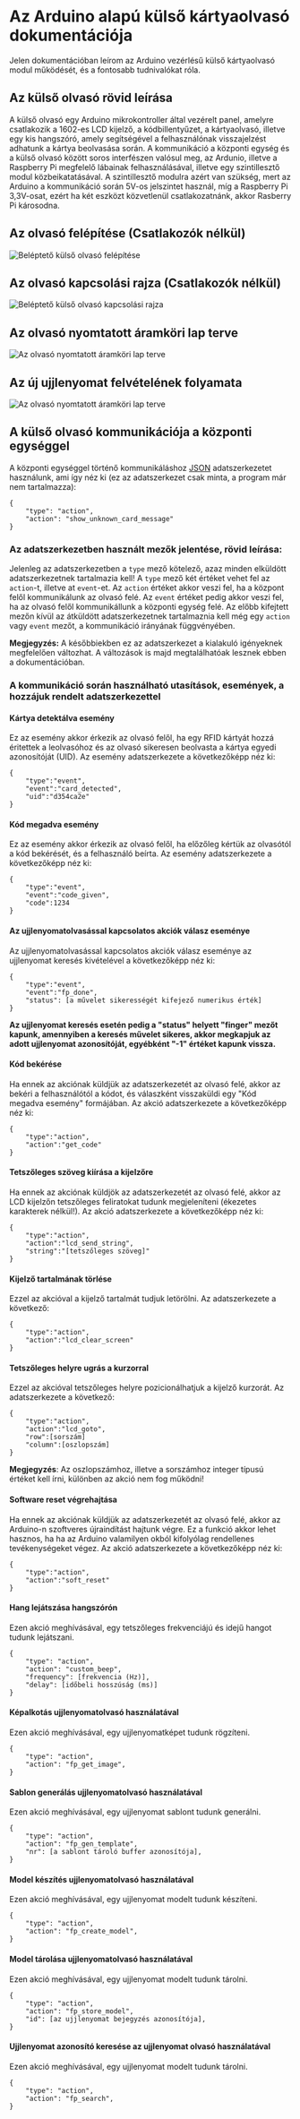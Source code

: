 # Az Arduino alapú külső kártyaolvasó dokumentációja

Jelen dokumentációban leírom az Arduino vezérlésű külső kártyaolvasó modul működését, és a fontosabb tudnivalókat róla.

## Az külső olvasó rövid leírása

A külső olvasó egy Arduino mikrokontroller által vezérelt panel, amelyre csatlakozik a 1602-es LCD kijelző, a kódbillentyűzet, a kártyaolvasó, illetve egy kis hangszóró, amely segítségével a felhasználónak visszajelzést adhatunk a kártya beolvasása során.
A kommunikáció a központi egység és a külső olvasó között soros interfészen valósul meg, az Ardunio, illetve a Raspberry Pi megfelelő lábainak felhasználásával, illetve egy szintillesztő modul közbeikatatásával. A szintillesztő modulra azért van szükség, mert az Arduino a kommunikáció során 5V-os jelszintet használ, míg a Raspberry Pi 3,3V-osat, ezért ha két eszközt közvetlenül csatlakozatnánk, akkor Rasberry Pi károsodna.

## Az olvasó felépítése (Csatlakozók nélkül)

![Beléptető külső olvasó felépítése](../documentation/images/belepteto_bb.jpg)

## Az olvasó kapcsolási rajza (Csatlakozók nélkül)

![Beléptető külső olvasó kapcsolási rajza](../documentation/images/belepteto_schem.jpg)

## Az olvasó nyomtatott áramköri lap terve

![Az olvasó nyomtatott áramköri lap terve](../arduino/pcb/belepteto_cropped.jpg)

## Az új ujjlenyomat felvételének folyamata

![Az olvasó nyomtatott áramköri lap terve](../arduino/pcb/fp_enroll_process.jpg)

## A külső olvasó kommunikációja a központi egységgel

A központi egységgel történő kommunikáláshoz [JSON](https://www.w3schools.com/js/js_json_intro.asp) adatszerkezetet használunk, ami így néz ki (ez az adatszerkezet csak minta, a program már nem tartalmazza):

    {
        "type": "action",
        "action": "show_unknown_card_message"
    }

### Az adatszerkezetben használt mezők jelentése, rövid leírása:

Jelenleg az adatszerkezetben a `type` mező kötelező, azaz minden elküldött adatszerkezetnek tartalmazia kell! A `type` mező két értéket vehet fel az `action`-t, illetve at `event`-et. Az `action` értéket akkor veszi fel, ha a központ felől kommunikálunk az olvasó felé. Az `event` értéket pedig akkor veszi fel, ha az olvasó felől kommunikállunk a központi egység felé. Az előbb kifejtett mezőn kívül az átküldött adatszerkezetnek tartalmaznia kell még egy `action` vagy `event` mezőt, a kommunikáció irányának függvényében.

**Megjegyzés:** A későbbiekben ez az adatszerkezet a kialakuló igényeknek megfelelően változhat. A változások is majd megtalálhatóak lesznek ebben a dokumentációban.

### A kommunikáció során használható utasítások, események, a hozzájuk rendelt adatszerkezettel

#### Kártya detektálva esemény

Ez az esemény akkor érkezik az olvasó felől, ha egy RFID kártyát hozzá éritettek a leolvasóhoz és az olvasó sikeresen beolvasta a kártya egyedi azonosítóját (UID). Az esemény adatszerkezete a következőképp néz ki:

    {
        "type":"event",
        "event":"card_detected",
        "uid":"d354ca2e"
    }

#### Kód megadva esemény

Ez az esemény akkor érkezik az olvasó felől, ha előzőleg kértük az olvasótól a kód bekérését, és a felhasználó beírta. Az esemény adatszerkezete a következőképp néz ki:

    {
        "type":"event",
        "event":"code_given",
        "code":1234
    }

#### Az ujjlenyomatolvasással kapcsolatos akciók válasz eseménye

Az ujjlenyomatolvasással kapcsolatos akciók válasz eseménye az ujjlenyomat keresés kivételével a következőképp néz ki:

    {
        "type":"event",
        "event":"fp_done",
        "status": [a művelet sikerességét kifejező numerikus érték]
    }

**Az ujjlenyomat keresés esetén pedig a "status" helyett "finger" mezőt kapunk, amennyiben a keresés művelet sikeres, akkor megkapjuk az adott ujjlenyomat azonosítóját, egyébként "-1" értéket kapunk vissza.**

#### Kód bekérése

Ha ennek az akciónak küldjük az adatszerkezetét az olvasó felé, akkor az bekéri a felhasználótól a kódot, és válaszként visszaküldi egy "Kód megadva esemény" formájában. Az akció adatszerkezete a következőképp néz ki:

    {
        "type":"action",
        "action":"get_code"
    }

#### Tetszőleges szöveg kiírása a kijelzőre

Ha ennek az akciónak küldjök az adatszerkezetét az olvasó felé, akkor az LCD kijelzőn tetszőleges feliratokat tudunk megjeleníteni (ékezetes karakterek nélkül!). Az akció adatszerkezete a következőképp néz ki:

    {
        "type":"action",
        "action":"lcd_send_string",
        "string":"[tetszőleges szöveg]"
    }
    
#### Kijelző tartalmának törlése

Ezzel az akcióval a kijelző tartalmát tudjuk letörölni. Az adatszerkezete a következő:

    {
        "type":"action",
        "action":"lcd_clear_screen"
    }

#### Tetszőleges helyre ugrás a kurzorral

Ezzel az akcióval tetszőleges helyre pozicionálhatjuk a kijelző kurzorát. Az adatszerkezete a következő:

    {
        "type":"action",
        "action":"lcd_goto",
        "row":[sorszám]
        "column":[oszlopszám]
    }

**Megjegyzés**: Az oszlopszámhoz, illetve a sorszámhoz integer típusú értéket kell írni, különben az akció nem fog működni!

#### Software reset végrehajtása

Ha ennek az akciónak küldjük az adatszerkezetét az olvasó felé, akkor az Arduino-n szoftveres újraindítást hajtunk végre. Ez a funkció akkor lehet hasznos, ha ha az Arduino valamilyen okból kifolyólag rendellenes tevékenységeket végez. Az akció adatszerkezete a következőképp néz ki:

    {
        "type":"action",
        "action":"soft_reset"
    }
    
#### Hang lejátszása hangszórón

Ezen akció meghívásával, egy tetszőleges frekvenciájú és idejű hangot tudunk lejátszani.

    {     
        "type": "action",
        "action": "custom_beep",
        "frequency": [frekvencia (Hz)],
        "delay": [időbeli hosszúság (ms)]
    }

#### Képalkotás ujjlenyomatolvasó használatával

Ezen akció meghívásával, egy ujjlenyomatképet tudunk rögzíteni.

    {     
        "type": "action",
        "action": "fp_get_image",
    }

#### Sablon generálás ujjlenyomatolvasó használatával

Ezen akció meghívásával, egy ujjlenyomat sablont tudunk generálni.

    {     
        "type": "action",
        "action": "fp_gen_template",
        "nr": [a sablont tároló buffer azonosítója],
    }

#### Model készítés ujjlenyomatolvasó használatával

Ezen akció meghívásával, egy ujjlenyomat modelt tudunk készíteni.

    {     
        "type": "action",
        "action": "fp_create_model",
    }

#### Model tárolása ujjlenyomatolvasó használatával

Ezen akció meghívásával, egy ujjlenyomat modelt tudunk tárolni.

    {     
        "type": "action",
        "action": "fp_store_model",
        "id": [az ujjlenyomat bejegyzés azonosítója],
    }

#### Ujjlenyomat azonosító keresése az ujjlenyomat olvasó használatával

Ezen akció meghívásával, egy ujjlenyomat modelt tudunk tárolni.

    {     
        "type": "action",
        "action": "fp_search",
    }
